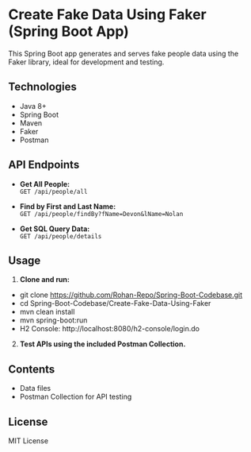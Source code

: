 # Create Fake Data Using Faker (Spring Boot App)

This Spring Boot app generates and serves fake people data using the Faker library, ideal for development and testing.

## Technologies
- Java 8+
- Spring Boot
- Maven
- Faker
- Postman

## API Endpoints

- **Get All People:**  
  `GET /api/people/all`

- **Find by First and Last Name:**  
  `GET /api/people/findBy?fName=Devon&lName=Nolan`

- **Get SQL Query Data:**  
  `GET /api/people/details`

## Usage

1. **Clone and run:**
- git clone https://github.com/Rohan-Repo/Spring-Boot-Codebase.git 
- cd Spring-Boot-Codebase/Create-Fake-Data-Using-Faker 
- mvn clean install 
- mvn spring-boot:run
- H2 Console: http://localhost:8080/h2-console/login.do

2. **Test APIs using the included Postman Collection.**

## Contents
- Data files
- Postman Collection for API testing

## License

MIT License
